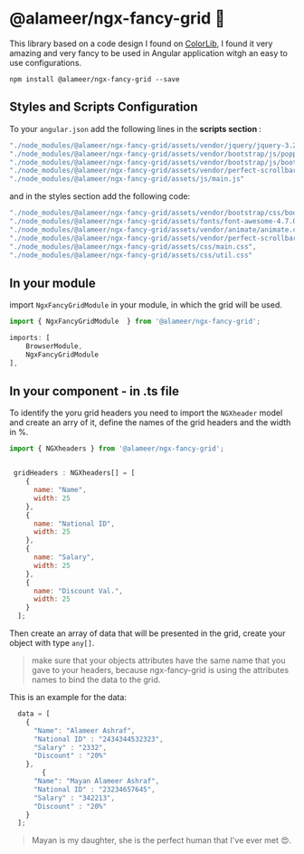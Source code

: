 # @alameer/ngx-fancy-grid 🎉

This library based on a code design I found on [ColorLib](https://colorlib.com/etc/tb/Table_Fixed_Header/index.html), I found it very amazing and very fancy to be used in Angular application witgh an easy to use configurations.

`npm install @alameer/ngx-fancy-grid --save`

## Styles and Scripts Configuration

To your `angular.json` add the following lines in the <strong> scripts section </strong>:

```JavaScript
"./node_modules/@alameer/ngx-fancy-grid/assets/vendor/jquery/jquery-3.2.1.min.js",
"./node_modules/@alameer/ngx-fancy-grid/assets/vendor/bootstrap/js/popper.min.js",
"./node_modules/@alameer/ngx-fancy-grid/assets/vendor/bootstrap/js/bootstrap.min.js",
"./node_modules/@alameer/ngx-fancy-grid/assets/vendor/perfect-scrollbar/perfect-scrollbar.min.js",
"./node_modules/@alameer/ngx-fancy-grid/assets/js/main.js"
```

and in the styles section add the following code: 


```JavaScript
"./node_modules/@alameer/ngx-fancy-grid/assets/vendor/bootstrap/css/bootstrap.min.css",
"./node_modules/@alameer/ngx-fancy-grid/assets/fonts/font-awesome-4.7.0/css/font-awesome.min.css",
"./node_modules/@alameer/ngx-fancy-grid/assets/vendor/animate/animate.css",
"./node_modules/@alameer/ngx-fancy-grid/assets/vendor/perfect-scrollbar/perfect-scrollbar.css",
"./node_modules/@alameer/ngx-fancy-grid/assets/css/main.css",
"./node_modules/@alameer/ngx-fancy-grid/assets/css/util.css"
```


## In your module
import `NgxFancyGridModule` in your module, in which the grid will be used.

```JavaScript
import { NgxFancyGridModule  } from '@alameer/ngx-fancy-grid';
```

```JavaScript
imports: [
    BrowserModule,
    NgxFancyGridModule
],
```

## In your component - in .ts file
To identify the yoru grid headers you need to import the `NGXheader` model and create an arry of it, define the names of the grid headers and the width in %.


```JavaScript
import { NGXheaders } from '@alameer/ngx-fancy-grid';


 gridHeaders : NGXheaders[] = [
    {
      name: "Name",
      width: 25
    },
    {
      name: "National ID",
      width: 25
    },
    {
      name: "Salary",
      width: 25
    },
    {
      name: "Discount Val.",
      width: 25
    }
  ];
``` 

Then create an array of data that will be presented in the grid, create your object with type `any[]`.

> make sure that your objects attributes have the same name that you gave to your headers, because ngx-fancy-grid is using the attributes names to bind the data to the grid.

This is an example for the data:

```JavaScript
  data = [
    {
      "Name": "Alameer Ashraf",
      "National ID" : "2434344532323",
      "Salary" : "2332",
      "Discount" : "20%"
    },
        {
      "Name": "Mayan Alameer Ashraf",
      "National ID" : "23234657645",
      "Salary" : "342213",
      "Discount" : "20%"
    }
  ];
```

> Mayan is my daughter, she is the perfect human that I've ever met 😍. 
